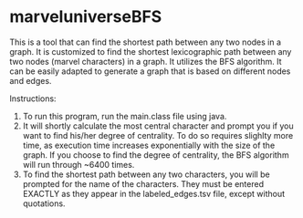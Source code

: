 marveluniverseBFS
=================
This is a tool that can find the shortest path between any two nodes in a graph. It is customized to find the shortest lexicographic path between any two nodes (marvel characters) in a graph. It utilizes the BFS algorithm. It can be easily adapted to generate a graph that is based on different nodes and edges.

Instructions:
1. To run this program, run the main.class file using java.
2. It will shortly calculate the most central character and prompt you if you want to find his/her degree of centrality. To do so requires slighlty more time, as execution time increases exponentially with the size of the graph. If you choose to find the degree of centrality, the BFS algorithm will run through ~6400 times.
3. To find the shortest path between any two characters, you will be prompted for the name of the characters. They must be entered EXACTLY as they appear in the labeled_edges.tsv file, except without quotations.
